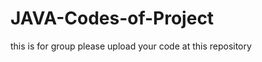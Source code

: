 JAVA-Codes-of-Project
=====================

this is for group please upload your code at this repository
